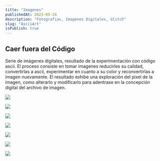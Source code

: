 ```yaml
---
title: "Imagenes"
publishedAt: 2023-05-24
description: "Fotografias, Imagenes Digitales, Glitch"
slug: "AsciiArt"
isPublish: true
---
```


## Caer fuera del Código
Serie de imágenes digitales, resultado de la experimentación con código ascii. El proceso consiste en tomar imagenes reducirles su calidad, convertirlas a ascii, experimentar en cuanto a su color y reconvertirlas a imagen nuevamente. El resultado exhibe una exploración del pixel de la imagen, como alterarlo y modificarlo para adentrase en la concepción digital del archivo de imagen.

![](src/assets/ascii/ascii3.png)

![](src/assets/ascii/ascii2.png)

![](src/assets/ascii/ascii9.png)

![](src/assets/ascii/ascii7.png)

![](src/assets/ascii/ascii6.png)

![](src/assets/ascii/ascii5.png)

![](src/assets/ascii/ascii4.png)

